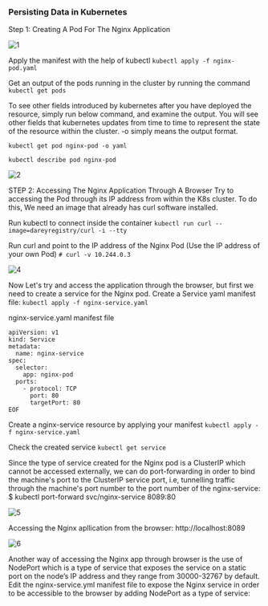 
### Persisting Data in Kubernetes ###


Step 1: Creating A Pod For The Nginx Application


![1](https://github.com/opeyemiagbadero/23.-Pesisting-Data-in-Kubernetes/assets/79456052/98fafcff-b553-40bc-83ed-3c893bf4a763)

Apply the manifest with the help of kubectl `kubectl apply -f nginx-pod.yaml`

Get an output of the pods running in the cluster by running the command `kubectl get pods`

To see other fields introduced by kubernetes after you have deployed the resource, simply run below command, and examine the output. 
You will see other fields that kubernetes updates from time to time to represent the state of the resource within the cluster. -o simply means the output format.

`kubectl get pod nginx-pod -o yaml`

`kubectl describe pod nginx-pod`



![2](https://github.com/opeyemiagbadero/23.-Pesisting-Data-in-Kubernetes/assets/79456052/897320c5-fd69-46cd-8f3b-5e4a564446c8)


STEP 2: Accessing The Nginx Application Through A Browser
Try to accessing the Pod through its IP address from within the K8s cluster. To do this, We need an image that already has curl software installed.

Run kubectl to connect inside the container `kubectl run curl --image=dareyregistry/curl -i --tty`


Run curl and point to the IP address of the Nginx Pod (Use the IP address of your own Pod) `# curl -v 10.244.0.3`

![4](https://github.com/opeyemiagbadero/23.-Pesisting-Data-in-Kubernetes/assets/79456052/7b754796-f040-419f-9dd4-4ae4631062e1)


Now Let's try and access the application through the browser, but first we need to create a service for the Nginx pod.
Create a Service yaml manifest file: `kubectl apply -f nginx-service.yaml`

nginx-service.yaml manifest file

```
apiVersion: v1
kind: Service
metadata:
  name: nginx-service
spec:
  selector:
    app: nginx-pod 
  ports:
    - protocol: TCP
      port: 80
      targetPort: 80
EOF
```


Create a nginx-service resource by applying your manifest `kubectl apply -f nginx-service.yaml`


Check the created service `kubectl get service`

Since the type of service created for the Nginx pod is a ClusterIP which cannot be accessed externally, we can do port-forwarding in order to bind the machine's port to the ClusterIP service port, i.e, tunnelling traffic through the machine's port number to the port number of the nginx-service: $ kubectl port-forward svc/nginx-service 8089:80


![5](https://github.com/opeyemiagbadero/23.-Pesisting-Data-in-Kubernetes/assets/79456052/53d035bc-c703-4103-890c-03f541a991e5)



Accessing the Nginx apllication from the browser: http://localhost:8089

![6](https://github.com/opeyemiagbadero/23.-Pesisting-Data-in-Kubernetes/assets/79456052/82e32622-041b-4d46-a286-9511839429a3)



Another way of accessing the Nginx app through browser is the use of NodePort which is a type of service that exposes the service on a static port on the node’s IP address and they range from 30000-32767 by default. Edit the nginx-service.yml manifest file to expose the Nginx service in order to be accessible to the browser by adding NodePort as a type of service:












































